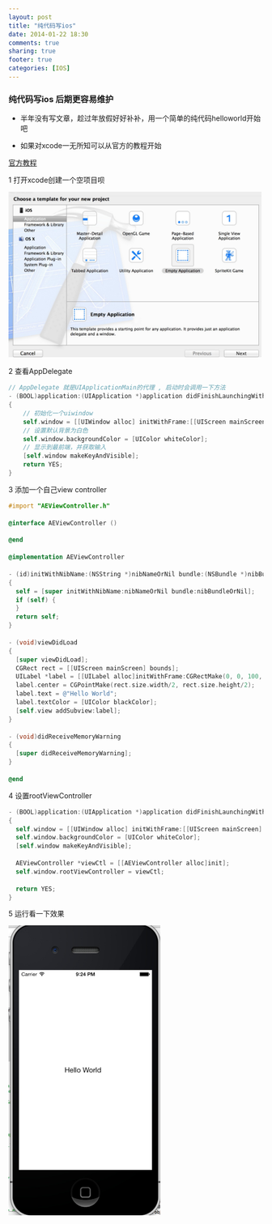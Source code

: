 ```yaml
---
layout: post
title: "纯代码写ios"
date: 2014-01-22 18:30
comments: true
sharing: true
footer: true
categories: [IOS]
---
```



### 纯代码写ios 后期更容易维护

+ 半年没有写文章，趁过年放假好好补补，用一个简单的纯代码helloworld开始吧

+ 如果对xcode一无所知可以从官方的教程开始 

<a href="https://developer.apple.com/library/ios/referencelibrary/GettingStarted/RoadMapiOSCh/chapters/Introduction.html">官方教程</a>


1 打开xcode创建一个空项目呗

<img style="max-width:500px;" src="/images/post/ios-new-project.jpg" />

2 查看AppDelegate

```objective-c
// AppDelegate 就是UIApplicationMain的代理 , 启动时会调用一下方法
- (BOOL)application:(UIApplication *)application didFinishLaunchingWithOptions:(NSDictionary *)launchOptions
{
    // 初始化一个uiwindow
    self.window = [[UIWindow alloc] initWithFrame:[[UIScreen mainScreen] bounds]];
    // 设置默认背景为白色
    self.window.backgroundColor = [UIColor whiteColor];
    // 显示到最前端，并获取输入
    [self.window makeKeyAndVisible];
    return YES;
}
```

<!-- more -->

3 添加一个自己view controller

```objective-c
#import "AEViewController.h"

@interface AEViewController ()

@end

@implementation AEViewController

- (id)initWithNibName:(NSString *)nibNameOrNil bundle:(NSBundle *)nibBundleOrNil
{
  self = [super initWithNibName:nibNameOrNil bundle:nibBundleOrNil];
  if (self) {
  }
  return self;
}

- (void)viewDidLoad
{
  [super viewDidLoad];
  CGRect rect = [[UIScreen mainScreen] bounds];
  UILabel *label = [[UILabel alloc]initWithFrame:CGRectMake(0, 0, 100, 50)];
  label.center = CGPointMake(rect.size.width/2, rect.size.height/2);
  label.text = @"Hello World";
  label.textColor = [UIColor blackColor];
  [self.view addSubview:label];
}

- (void)didReceiveMemoryWarning
{
  [super didReceiveMemoryWarning];
}

@end

```

4 设置rootViewController

```objective-c
- (BOOL)application:(UIApplication *)application didFinishLaunchingWithOptions:(NSDictionary *)launchOptions
{
  self.window = [[UIWindow alloc] initWithFrame:[[UIScreen mainScreen] bounds]];
  self.window.backgroundColor = [UIColor whiteColor];
  [self.window makeKeyAndVisible];
  
  AEViewController *viewCtl = [[AEViewController alloc]init];
  self.window.rootViewController = viewCtl;
  
  return YES;
}
```

5 运行看一下效果

<img style="max-width:300px;" src="/images/post/ios-new-project-ret.jpg" />
